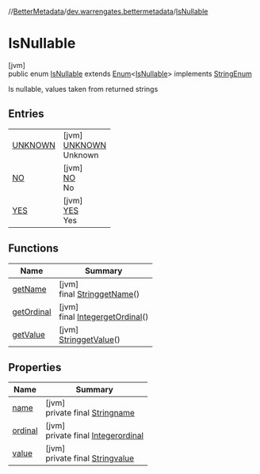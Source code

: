 //[BetterMetadata](../../../index.md)/[dev.warrengates.bettermetadata](../index.md)/[IsNullable](index.md)

# IsNullable

[jvm]\
public enum [IsNullable](index.md) extends [Enum](https://docs.oracle.com/javase/8/docs/api/java/lang/Enum.html)&lt;[IsNullable](index.md)&gt; implements [StringEnum](../-string-enum/index.md)

Is nullable, values taken from returned strings

## Entries

| | |
|---|---|
| [UNKNOWN](-u-n-k-n-o-w-n/index.md) | [jvm]<br>[UNKNOWN](-u-n-k-n-o-w-n/index.md)<br>Unknown |
| [NO](-n-o/index.md) | [jvm]<br>[NO](-n-o/index.md)<br>No |
| [YES](-y-e-s/index.md) | [jvm]<br>[YES](-y-e-s/index.md)<br>Yes |

## Functions

| Name | Summary |
|---|---|
| [getName](get-name.md) | [jvm]<br>final [String](https://docs.oracle.com/javase/8/docs/api/java/lang/String.html)[getName](get-name.md)() |
| [getOrdinal](get-ordinal.md) | [jvm]<br>final [Integer](https://docs.oracle.com/javase/8/docs/api/java/lang/Integer.html)[getOrdinal](get-ordinal.md)() |
| [getValue](get-value.md) | [jvm]<br>[String](https://docs.oracle.com/javase/8/docs/api/java/lang/String.html)[getValue](get-value.md)() |

## Properties

| Name | Summary |
|---|---|
| [name](../-version-column-type/-i-s_-p-s-e-u-d-o_-c-o-l-u-m-n/index.md#-372974862%2FProperties%2F-1216412040) | [jvm]<br>private final [String](https://docs.oracle.com/javase/8/docs/api/java/lang/String.html)[name](../-version-column-type/-i-s_-p-s-e-u-d-o_-c-o-l-u-m-n/index.md#-372974862%2FProperties%2F-1216412040) |
| [ordinal](../-version-column-type/-i-s_-p-s-e-u-d-o_-c-o-l-u-m-n/index.md#-739389684%2FProperties%2F-1216412040) | [jvm]<br>private final [Integer](https://docs.oracle.com/javase/8/docs/api/java/lang/Integer.html)[ordinal](../-version-column-type/-i-s_-p-s-e-u-d-o_-c-o-l-u-m-n/index.md#-739389684%2FProperties%2F-1216412040) |
| [value](-y-e-s/index.md#523724818%2FProperties%2F-1216412040) | [jvm]<br>private final [String](https://docs.oracle.com/javase/8/docs/api/java/lang/String.html)[value](-y-e-s/index.md#523724818%2FProperties%2F-1216412040) |
